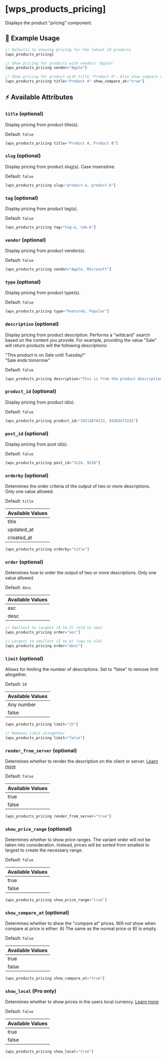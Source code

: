 # [wps_products_pricing]

Displays the product "pricing" component.

## 🎯 Example Usage

```js
// Defaults to showing pricing for the latest 10 products
[wps_products_pricing]

// Show pricing for products with vendors "Apple"
[wps_products_pricing vendor="Apple"]

// Show pricing for product with title "Product A". Also show compare at prices.
[wps_products_pricing title="Product A" show_compare_at="true"]

```

## ⚡️ Available Attributes

### `title` <span class="attr-type attr-type-optional">(optional)</span>

Display pricing from product title(s).

Default: `false`

```js
[wps_products_pricing title="Product A, Product B"]
```

### `slug` <span class="attr-type attr-type-optional">(optional)</span>

Display pricing from product slug(s). Case insensitive.

Default: `false`

```js
[wps_products_pricing slug="product-a, product-b"]
```

### `tag` <span class="attr-type attr-type-optional">(optional)</span>

Display pricing from product tag(s).

Default: `false`

```js
[wps_products_pricing tag="tag-a, tab-b"]
```

### `vendor` <span class="attr-type attr-type-optional">(optional)</span>

Display pricing from product vendor(s).

Default: `false`

```js
[wps_products_pricing vendor="Apple, Microsoft"]
```

### `type` <span class="attr-type attr-type-optional">(optional)</span>

Display pricing from product type(s).

Default: `false`

```js
[wps_products_pricing type="Featured, Popular"]
```

### `description` <span class="attr-type attr-type-optional">(optional)</span>

Display pricing from product description. Performs a "wildcard" search based on the content you provide. For example, providing the value "Sale" will return products will the following descriptions:

"This product is on Sale until Tuesday!"<br>
"Sale ends tomorrow"

Default: `false`

```js
[wps_products_pricing description="This is from the product description ..."]
```

### `product_id` <span class="attr-type attr-type-optional">(optional)</span>

Display pricing from product id(s).

Default: `false`

```js
[wps_products_pricing product_id="19213874213, 93283473232"]
```

### `post_id` <span class="attr-type attr-type-optional">(optional)</span>

Display pricing from post id(s).

Default: `false`

```js
[wps_products_pricing post_id="3124, 9128"]
```

### `orderby` <span class="attr-type attr-type-optional">(optional)</span>

Determines the order criteria of the output of two or more descriptions. Only one value allowed.

Default: `title`

| Available Values |
| :--------------- |
| title            |
| updated_at       |
| created_at       |

```js
[wps_products_pricing orderby="title"]
```

### `order` <span class="attr-type attr-type-optional">(optional)</span>

Determines how to order the output of two or more descriptions. Only one value allowed.

Default: `desc`

| Available Values |
| :--------------- |
| asc              |
| desc             |

```js
// Smallest to largest (A to Z) (old to new)
[wps_products_pricing order="asc"]

// Largest to smallest (Z to A) (new to old)
[wps_products_pricing order="desc"]
```

### `limit` <span class="attr-type attr-type-optional">(optional)</span>

Allows for limiting the number of descriptions. Set to "false" to remove limit altogether.

Default: `10`

| Available Values |
| :--------------- |
| Any number       |
| false            |

```js
[wps_products_pricing limit="25"]

// Removes limit altogether
[wps_products_pricing limit="false"]
```

### `render_from_server` <span class="attr-type attr-type-optional">(optional)</span>

Determines whether to render the description on the client or server. [Learn more](/getting-started/displaying)

Default: `false`

| Available Values |
| :--------------- |
| true             |
| false            |

```js
[wps_products_pricing render_from_server="true"]
```

### `show_price_range` <span class="attr-type attr-type-optional">(optional)</span>

Determines whether to show price ranges. The variant order will not be taken into consideration. Instead, prices will be sorted from smallest to largest to create the necessary range.

Default: `false`

| Available Values |
| :--------------- |
| true             |
| false            |

```js
[wps_products_pricing show_price_range="true"]
```

### `show_compare_at` <span class="attr-type attr-type-optional">(optional)</span>

Determines whether to show the "compare at" prices. Will _not_ show when compare at price is either: A) The same as the normal price or B) Is empty.

Default: `false`

| Available Values |
| :--------------- |
| true             |
| false            |

```js
[wps_products_pricing show_compare_at="true"]
```

### `show_local` <span class="attr-type attr-type-pro-only">(Pro only)</span>

Determines whether to show prices in the users local currency. [Learn more](/getting-started/displaying)

Default: `false`

| Available Values |
| :--------------- |
| true             |
| false            |

```js
[wps_products_pricing show_local="true"]
```
